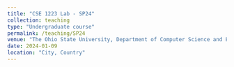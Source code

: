 ```yaml
---
title: "CSE 1223 Lab - SP24"
collection: teaching
type: "Undergraduate course"
permalink: /teaching/SP24
venue: "The Ohio State University, Department of Computer Science and Engineering"
date: 2024-01-09
location: "City, Country"
---
```

